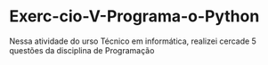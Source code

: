 # Exerc-cio-V-Programa-o-Python
Nessa atividade do urso Técnico em informática, realizei cercade 5 questões da disciplina de Programação
